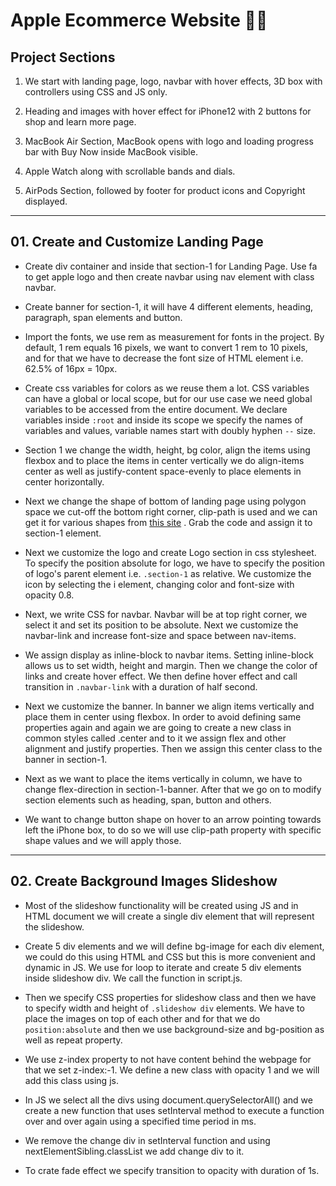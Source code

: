 # Apple Ecommerce Website 🛒🛒

## Project Sections

1. We start with landing page, logo, navbar with hover effects, 3D box with controllers using CSS and JS only.

2. Heading and images with hover effect for iPhone12 with 2 buttons for shop and learn more page.

3. MacBook Air Section, MacBook opens with logo and loading progress bar with Buy Now inside MacBook visible.

4. Apple Watch along with scrollable bands and dials.

5. AirPods Section, followed by footer for product icons and Copyright displayed.

---

## 01. Create and Customize Landing Page

- Create div container and inside that section-1 for Landing Page. Use fa to get apple logo and then create navbar using nav element with class navbar.

- Create banner for section-1, it will have 4 different elements, heading, paragraph, span elements and button.

- Import the fonts, we use rem as measurement for fonts in the project. By default, 1 rem equals 16 pixels, we want to convert 1 rem to 10 pixels, and for that we have to decrease the font size of HTML element i.e. 62.5% of 16px = 10px.

- Create css variables for colors as we reuse them a lot. CSS variables can have a global or local scope, but for our use case we need global variables to be accessed from the entire document. We declare variables inside `:root` and inside its scope we specify the names of variables and values, variable names start with doubly hyphen `--` size.

- Section 1 we change the width, height, bg color, align the items using flexbox and to place the items in center vertically we do align-items center as well as justify-content space-evenly to place elements in center horizontally.

- Next we change the shape of bottom of landing page using polygon space we cut-off the bottom right corner, clip-path is used and we can get it for various shapes from [this site](https://bennettfeely.com/clippy/) . Grab the code and assign it to section-1 element.

- Next we customize the logo and create Logo section in css stylesheet. To specify the position absolute for logo, we have to specify the position of logo's parent element i.e. `.section-1` as relative. We customize the icon by selecting the i element, changing color and font-size with opacity 0.8.

- Next, we write CSS for navbar. Navbar will be at top right corner, we select it and set its position to be absolute. Next we customize the navbar-link and increase font-size and space between nav-items.

- We assign display as inline-block to navbar items. Setting inline-block allows us to set width, height and margin. Then we change the color of links and create hover effect. We then define hover effect and call transition in `.navbar-link` with a duration of half second.

- Next we customize the banner. In banner we align items vertically and place them in center using flexbox. In order to avoid defining same properties again and again we are going to create a new class in common styles called .center and to it we assign flex and other alignment and justify properties. Then we assign this center class to the banner in section-1.

- Next as we want to place the items vertically in column, we have to change flex-direction in section-1-banner. After that we go on to modify section elements such as heading, span, button and others.

- We want to change button shape on hover to an arrow pointing towards left the iPhone box, to do so we will use clip-path property with specific shape values and we will apply those.

---

## 02. Create Background Images Slideshow

- Most of the slideshow functionality will be created using JS and in HTML document we will create a single div element that will represent the slideshow.

- Create 5 div elements and we will define bg-image for each div element, we could do this using HTML and CSS but this is more convenient and dynamic in JS. We use for loop to iterate and create 5 div elements inside slideshow div. We call the function in script.js.

- Then we specify CSS properties for slideshow class and then we have to specify width and height of `.slideshow div` elements. We have to place the images on top of each other and for that we do `position:absolute` and then we use background-size and bg-position as well as repeat property.

- We use z-index property to not have content behind the webpage for that we set z-index:-1. We define a new class with opacity 1 and we will add this class using js.

- In JS we select all the divs using document.querySelectorAll() and we create a new function that uses setInterval method to execute a function over and over again using a specified time period in ms.

- We remove the change div in setInterval function and using nextElementSibling.classList we add change div to it.

- To crate fade effect we specify transition to opacity with duration of 1s.
